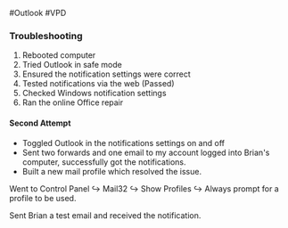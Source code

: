 #Outlook 
#VPD 

### Troubleshooting
1. Rebooted computer
2. Tried Outlook in safe mode
3. Ensured the notification settings were correct
4. Tested notifications via the web (Passed)
5.  Checked Windows notification settings
6. Ran the online Office repair

#### Second Attempt
- Toggled Outlook in the notifications settings on and off
- Sent two forwards and one email to my account logged into Brian's computer, successfully got the notifications.
- Built a new mail profile which resolved the issue.

Went to Control Panel ↪ Mail32 ↪ Show Profiles ↪ Always prompt for a profile to be used.

Sent Brian a test email and received the notification.



